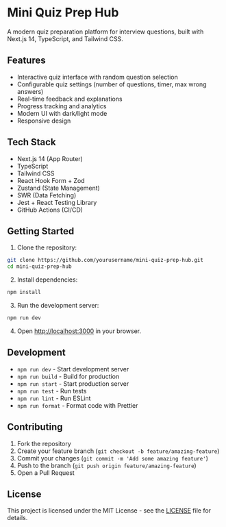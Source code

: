 # Mini Quiz Prep Hub

A modern quiz preparation platform for interview questions, built with Next.js 14, TypeScript, and Tailwind CSS.

## Features

- Interactive quiz interface with random question selection
- Configurable quiz settings (number of questions, timer, max wrong answers)
- Real-time feedback and explanations
- Progress tracking and analytics
- Modern UI with dark/light mode
- Responsive design

## Tech Stack

- Next.js 14 (App Router)
- TypeScript
- Tailwind CSS
- React Hook Form + Zod
- Zustand (State Management)
- SWR (Data Fetching)
- Jest + React Testing Library
- GitHub Actions (CI/CD)

## Getting Started

1. Clone the repository:

```bash
git clone https://github.com/yourusername/mini-quiz-prep-hub.git
cd mini-quiz-prep-hub
```

2. Install dependencies:

```bash
npm install
```

3. Run the development server:

```bash
npm run dev
```

4. Open [http://localhost:3000](http://localhost:3000) in your browser.

## Development

- `npm run dev` - Start development server
- `npm run build` - Build for production
- `npm run start` - Start production server
- `npm run test` - Run tests
- `npm run lint` - Run ESLint
- `npm run format` - Format code with Prettier

## Contributing

1. Fork the repository
2. Create your feature branch (`git checkout -b feature/amazing-feature`)
3. Commit your changes (`git commit -m 'Add some amazing feature'`)
4. Push to the branch (`git push origin feature/amazing-feature`)
5. Open a Pull Request

## License

This project is licensed under the MIT License - see the [LICENSE](LICENSE) file for details.
